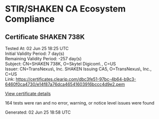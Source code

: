 # STIR/SHAKEN CA Ecosystem Compliance

## Certificate SHAKEN 738K

Tested At: 02 Jun 25 18:25 UTC\
Initial Validity Period: 7 day(s)\
Remaining Validity Period: -257 day(s)\
Subject: CN=SHAKEN 738K, O=Skytel Digicom\\ , C=US\
Issuer: CN=TransNexus\\, Inc. SHAKEN Issuing CA5, O=TransNexus\\, Inc., C=US\
Link: https://certificates.clearip.com/dbc3fe51-97bc-4b64-b9c3-6460f0ca4730/e14f87a76dca46541603916bccc4d9e2.pem

[View certificate details](https://x509.io/?cert=MIIC0DCCAnWgAwIBAgIQQXjZqKEp4%2B%2B%2Fl5WZKyKRNTAKBggqhkjOPQQDAjBWMQswCQYDVQQGEwJVUzEZMBcGA1UEChMQVHJhbnNOZXh1cywgSW5jLjEsMCoGA1UEAxMjVHJhbnNOZXh1cywgSW5jLiBTSEFLRU4gSXNzdWluZyBDQTUwHhcNMjQwOTExMTcwNzM1WhcNMjQwOTE4MTcwNzM0WjA9MQswCQYDVQQGEwJVUzEYMBYGA1UEChMPU2t5dGVsIERpZ2ljb20gMRQwEgYDVQQDEwtTSEFLRU4gNzM4SzBZMBMGByqGSM49AgEGCCqGSM49AwEHA0IABLhXDQ54V7YpYHdlbQC%2Flp4f1%2FYgCGyAYjQWvfPmPUOt5HwRf31a647oCNluTwJHR1Do8jyMLFsgfB9IxXJXLy2jggE8MIIBODAMBgNVHRMBAf8EAjAAMA4GA1UdDwEB%2FwQEAwIHgDAdBgNVHQ4EFgQUTv6IRjh2dx%2FEtfekpgzegSd2tIEwHwYDVR0jBBgwFoAU2gCzh%2FiCP7%2B6IqJkY7X2L8yOdcowFwYDVR0gBBAwDjAMBgpghkgBhv8JAQEEMIGmBgNVHR8EgZ4wgZswgZigOqA4hjZodHRwczovL2F1dGhlbnRpY2F0ZS1hcGkuaWNvbmVjdGl2LmNvbS9kb3dubG9hZC92MS9jcmyiWqRYMFYxFDASBgNVBAcMC0JyaWRnZXdhdGVyMQswCQYDVQQIDAJOSjETMBEGA1UEAwwKU1RJLVBBIENSTDELMAkGA1UEBhMCVVMxDzANBgNVBAoMBlNUSS1QQTAWBggrBgEFBQcBGgQKMAigBhYENzM4SzAKBggqhkjOPQQDAgNJADBGAiEA86xT%2F4Imu6PeuiiWXbIV1BvvRHm6co7Y%2F7%2BF%2FzaxTy8CIQCAPiPVW4ejES%2BOVAJIplk%2F8%2FxcB31ojIXfk4SqlACYbw%3D%3D)

164 tests were ran and no error, warning, or notice level issues were found


Generated: 02 Jun 25 18:58 UTC